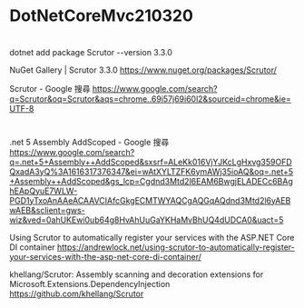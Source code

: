 # DotNetCoreMvc210320

# 

dotnet add package Scrutor --version 3.3.0

NuGet Gallery | Scrutor 3.3.0
https://www.nuget.org/packages/Scrutor/

Scrutor - Google 搜尋
https://www.google.com/search?q=Scrutor&oq=Scrutor&aqs=chrome..69i57j69i60l2&sourceid=chrome&ie=UTF-8



# 

.net 5 Assembly AddScoped - Google 搜尋
https://www.google.com/search?q=.net+5+Assembly++AddScoped&sxsrf=ALeKk016VjYJKcLgHxvg359OFDQxadA3yQ%3A1616317376347&ei=wAtXYLTZFK6ymAWj35ioAQ&oq=.net+5+Assembly++AddScoped&gs_lcp=Cgdnd3Mtd2l6EAM6BwgjELADECc6BAghEApQyuE7WLW-PGD1yTxoAnAAeACAAVCIAfcGkgECMTWYAQCgAQGqAQdnd3Mtd2l6yAEBwAEB&sclient=gws-wiz&ved=0ahUKEwi0ub64g8HvAhUuGaYKHaMvBhUQ4dUDCA0&uact=5

Using Scrutor to automatically register your services with the ASP.NET Core DI container
https://andrewlock.net/using-scrutor-to-automatically-register-your-services-with-the-asp-net-core-di-container/

khellang/Scrutor: Assembly scanning and decoration extensions for Microsoft.Extensions.DependencyInjection
https://github.com/khellang/Scrutor


